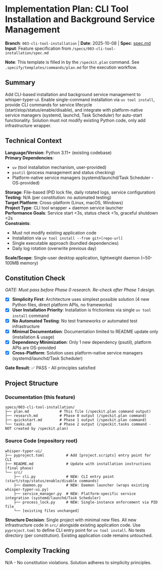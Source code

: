 # Implementation Plan: CLI Tool Installation and Background Service Management

**Branch**: `003-cli-tool-installation` | **Date**: 2025-10-08 | **Spec**: [spec.md](spec.md)
**Input**: Feature specification from `/specs/003-cli-tool-installation/spec.md`

**Note**: This template is filled in by the `/speckit.plan` command. See `.specify/templates/commands/plan.md` for the execution workflow.

## Summary

Add CLI-based installation and background service management to whisper-typer-ui. Enable single-command installation via `uv tool install`, provide CLI commands for service lifecycle (start/stop/status/enable/disable), and integrate with platform-native service managers (systemd, launchd, Task Scheduler) for auto-start functionality. Solution must not modify existing Python code, only add infrastructure wrapper.

## Technical Context

**Language/Version**: Python 3.11+ (existing codebase)  
**Primary Dependencies**: 
- `uv` (tool installation mechanism, user-provided)
- `psutil` (process management and status checking)
- Platform-native service managers (systemd/launchd/Task Scheduler - OS-provided)

**Storage**: File-based (PID lock file, daily rotated logs, service configuration)  
**Testing**: N/A (per constitution: no automated testing)  
**Target Platform**: Cross-platform (Linux, macOS, Windows)  
**Project Type**: CLI tool wrapper + daemon service launcher  
**Performance Goals**: Service start <3s, status check <1s, graceful shutdown <2s  
**Constraints**: 
- Must not modify existing application code
- Installation via `uv tool install --from git+[repo-url]`
- Single executable approach (bundled dependencies)
- Daily log rotation (overwrite previous day)

**Scale/Scope**: Single-user desktop application, lightweight daemon (~50-100MB memory)

## Constitution Check

*GATE: Must pass before Phase 0 research. Re-check after Phase 1 design.*

- [x] **Simplicity First**: Architecture uses simplest possible solution (4 new Python files, direct platform APIs, no frameworks)
- [x] **User Installation Priority**: Installation is frictionless via single `uv tool install` command
- [x] **No Automated Testing**: No test frameworks or automated test infrastructure
- [x] **Minimal Documentation**: Documentation limited to README update only (installation & usage)
- [x] **Dependency Minimization**: Only 1 new dependency (psutil), platform APIs are OS-provided
- [x] **Cross-Platform**: Solution uses platform-native service managers (systemd/launchd/Task Scheduler)

**Gate Result**: ✅ PASS - All principles satisfied


## Project Structure

### Documentation (this feature)

```text
specs/003-cli-tool-installation/
├── plan.md              # This file (/speckit.plan command output)
├── research.md          # Phase 0 output (/speckit.plan command)
├── quickstart.md        # Phase 1 output (/speckit.plan command)
└── tasks.md             # Phase 2 output (/speckit.tasks command - NOT created by /speckit.plan)
```

### Source Code (repository root)

```text
whisper-typer-ui/
├── pyproject.toml          # Add [project.scripts] entry point for CLI
├── README.md               # Update with installation instructions (final phase)
└── src/
    ├── cli.py              # NEW: CLI entry point (start/stop/status/enable/disable commands)
    ├── daemon.py           # NEW: Daemon launcher (wraps existing whisper-typer-ui.py)
    ├── service_manager.py  # NEW: Platform-specific service integration (systemd/launchd/Task Scheduler)
    ├── process_lock.py     # NEW: Single-instance enforcement via PID file
    └── [existing files unchanged]
```

**Structure Decision**: Single project with minimal new files. All new infrastructure code in `src/` alongside existing application code. Use `pyproject.toml` to define CLI entry point for `uv tool install`. No tests directory (per constitution). Existing application code remains untouched.

## Complexity Tracking

N/A - No constitution violations. Solution adheres to simplicity principles.
